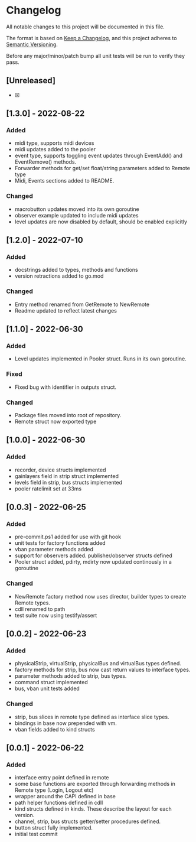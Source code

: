 # Changelog

All notable changes to this project will be documented in this file.

The format is based on [Keep a Changelog](https://keepachangelog.com/en/1.0.0/),
and this project adheres to [Semantic Versioning](https://semver.org/spec/v2.0.0.html).

Before any major/minor/patch bump all unit tests will be run to verify they pass.

## [Unreleased]

-   [x]

## [1.3.0] - 2022-08-22

### Added

-   midi type, supports midi devices
-   midi updates added to the pooler
-   event type, supports toggling event updates through EventAdd() and EventRemove() methods.
-   Forwarder methods for get/set float/string parameters added to Remote type
-   Midi, Events sections added to README.

### Changed

-   macrobutton updates moved into its own goroutine
-   observer example updated to include midi updates
-   level updates are now disabled by default, should be enabled explicitly

## [1.2.0] - 2022-07-10

### Added

-   docstrings added to types, methods and functions
-   version retractions added to go.mod

### Changed

-   Entry method renamed from GetRemote to NewRemote
-   Readme updated to reflect latest changes

## [1.1.0] - 2022-06-30

### Added

-   Level updates implemented in Pooler struct. Runs in its own goroutine.

### Fixed

-   Fixed bug with identifier in outputs struct.

### Changed

-   Package files moved into root of repository.
-   Remote struct now exported type

## [1.0.0] - 2022-06-30

### Added

-   recorder, device structs implemented
-   gainlayers field in strip struct implemented
-   levels field in strip, bus structs implemented
-   pooler ratelimit set at 33ms

## [0.0.3] - 2022-06-25

### Added

-   pre-commit.ps1 added for use with git hook
-   unit tests for factory functions added
-   vban parameter methods added
-   support for observers added. publisher/observer structs defined
-   Pooler struct added, pdirty, mdirty now updated continously in a goroutine

### Changed

-   NewRemote factory method now uses director, builder types to create Remote types.
-   cdll renamed to path
-   test suite now using testify/assert

## [0.0.2] - 2022-06-23

### Added

-   physicalStrip, virtualStrip, physicalBus and virtualBus types defined.
-   factory methods for strip, bus now cast return values to interface types.
-   parameter methods added to strip, bus types.
-   command struct implemented
-   bus, vban unit tests added

### Changed

-   strip, bus slices in remote type defined as interface slice types.
-   bindings in base now prepended with vm.
-   vban fields added to kind structs

## [0.0.1] - 2022-06-22

### Added

-   interface entry point defined in remote
-   some base functions are exported through forwarding methods in Remote type (Login, Logout etc)
-   wrapper around the CAPI defined in base
-   path helper functions defined in cdll
-   kind structs defined in kinds. These describe the layout for each version.
-   channel, strip, bus structs getter/setter procedures defined.
-   button struct fully implemented.
-   initial test commit

